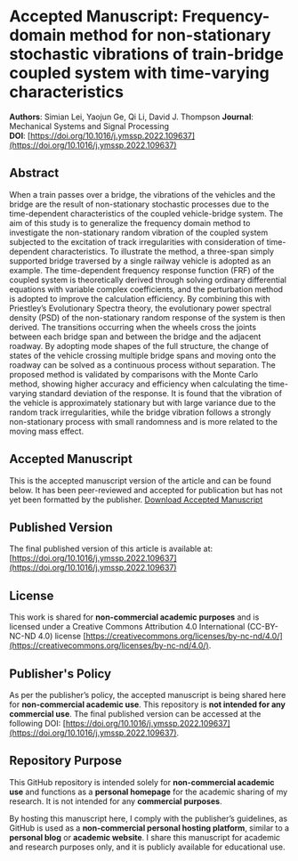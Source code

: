 # Accepted Manuscript: Frequency-domain method for non-stationary stochastic vibrations of train-bridge coupled system with time-varying characteristics

**Authors**: Simian Lei, Yaojun Ge, Qi Li, David J. Thompson
**Journal**: Mechanical Systems and Signal Processing  
**DOI**: [https://doi.org/10.1016/j.ymssp.2022.109637](https://doi.org/10.1016/j.ymssp.2022.109637)

## Abstract
When a train passes over a bridge, the vibrations of the vehicles and the bridge are the result of non-stationary stochastic processes due to the time-dependent characteristics of the coupled vehicle-bridge system. The aim of this study is to generalize the frequency domain method to investigate the non-stationary random vibration of the coupled system subjected to the excitation of track irregularities with consideration of time-dependent characteristics. To illustrate the method, a three-span simply supported bridge traversed by a single railway vehicle is adopted as an example. The time-dependent frequency response function (FRF) of the coupled system is theoretically derived through solving ordinary differential equations with variable complex coefficients, and the perturbation method is adopted to improve the calculation efficiency. By combining this with Priestley’s Evolutionary Spectra theory, the evolutionary power spectral density (PSD) of the non-stationary random response of the system is then derived. The transitions occurring when the wheels cross the joints between each bridge span and between the bridge and the adjacent roadway. By adopting mode shapes of the full structure, the change of states of the vehicle crossing multiple bridge spans and moving onto the roadway can be solved as a continuous process without separation. The proposed method is validated by comparisons with the Monte Carlo method, showing higher accuracy and efficiency when calculating the time-varying standard deviation of the response. It is found that the vibration of the vehicle is approximately stationary but with large variance due to the random track irregularities, while the bridge vibration follows a strongly non-stationary process with small randomness and is more related to the moving mass effect.

## Accepted Manuscript
This is the accepted manuscript version of the article and can be found below. It has been peer-reviewed and accepted for publication but has not yet been formatted by the publisher.
[Download Accepted Manuscript](23MSSP109637.pdf)

## Published Version
The final published version of this article is available at:
[https://doi.org/10.1016/j.ymssp.2022.109637](https://doi.org/10.1016/j.ymssp.2022.109637)

## License
This work is shared for **non-commercial academic purposes** and is licensed under a Creative Commons Attribution 4.0 International (CC-BY-NC-ND 4.0) license [https://creativecommons.org/licenses/by-nc-nd/4.0/](https://creativecommons.org/licenses/by-nc-nd/4.0/).

## Publisher's Policy
As per the publisher’s policy, the accepted manuscript is being shared here for **non-commercial academic use**. This repository is **not intended for any commercial use**. The final published version can be accessed at the following DOI: [https://doi.org/10.1016/j.ymssp.2022.109637](https://doi.org/10.1016/j.ymssp.2022.109637).

## Repository Purpose
This GitHub repository is intended solely for **non-commercial academic use** and functions as a **personal homepage** for the academic sharing of my research. It is not intended for any **commercial purposes**.

By hosting this manuscript here, I comply with the publisher’s guidelines, as GitHub is used as a **non-commercial personal hosting platform**, similar to a **personal blog** or **academic website**. I share this manuscript for academic and research purposes only, and it is publicly available for educational use.


